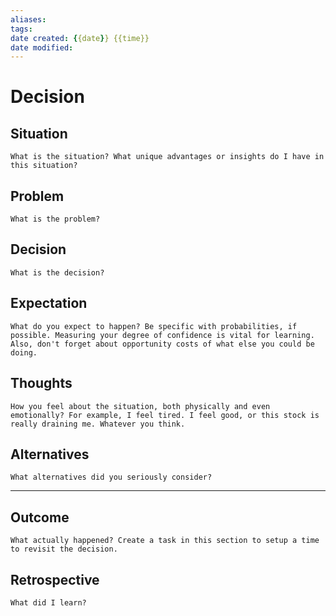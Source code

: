 ```yaml
---
aliases:
tags:
date created: {{date}} {{time}}
date modified: 
---
```


# Decision

## Situation
`What is the situation? What unique advantages or insights do I have in this situation?`

## Problem
`What is the problem?`

## Decision
`What is the decision?`

## Expectation
`What do you expect to happen? Be specific with probabilities, if possible. Measuring your degree of confidence is vital for learning. Also, don't forget about opportunity costs of what else you could be doing.`

## Thoughts
`How you feel about the situation, both physically and even emotionally? For example, I feel tired. I feel good, or this stock is really draining me. Whatever you think.`

## Alternatives
`What alternatives did you seriously consider?`

---

## Outcome
`What actually happened? Create a task in this section to setup a time to revisit the decision.`

## Retrospective
`What did I learn?`

